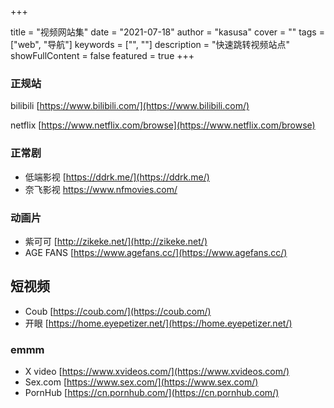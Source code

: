 +++

title = "视频网站集"
date = "2021-07-18"
author = "kasusa"
cover = ""
tags = ["web", "导航"]
keywords = ["", ""]
description = "快速跳转视频站点"
showFullContent = false
featured = true
+++

### 正规站

bilibili [https://www.bilibili.com/](https://www.bilibili.com/)

netflix [https://www.netflix.com/browse](https://www.netflix.com/browse)



### 正常剧

- 低端影视 [https://ddrk.me/](https://ddrk.me/)
- 奈飞影视 https://www.nfmovies.com/

### 动画片

- 紫可可 [http://zikeke.net/](http://zikeke.net/)
- AGE FANS [https://www.agefans.cc/](https://www.agefans.cc/)

## 短视频

- Coub [https://coub.com/](https://coub.com/)
- 开眼 [https://home.eyepetizer.net/](https://home.eyepetizer.net/)

### emmm

- X video [https://www.xvideos.com/](https://www.xvideos.com/)
- Sex.com [https://www.sex.com/](https://www.sex.com/)
- PornHub [https://cn.pornhub.com/](https://cn.pornhub.com/)

